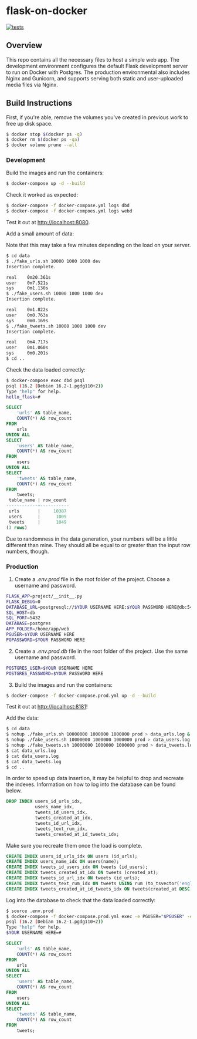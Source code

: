 # flask-on-docker
[![tests](https://github.com/ains-arch/flask-database/actions/workflows/tests_dev.yml/badge.svg)](https://github.com/ains-arch/flask-database/actions/workflows/tests_dev.yml)

## Overview

This repo contains all the necessary files to host a simple web app.
The development environment configures the default Flask development server
to run on Docker with Postgres.
The production environmental also includes Nginx and Gunicorn,
and supports serving both static and user-uploaded media files via Nginx. 

## Build Instructions

First, if you're able, remove the volumes you've created in previous work
to free up disk space.

```sh
$ docker stop $(docker ps -q)
$ docker rm $(docker ps -qa)
$ docker volume prune --all
```

### Development

Build the images and run the containers:

```sh
$ docker-compose up -d --build
```

Check it worked as expected:

```sh
$ docker-compose -f docker-compose.yml logs dbd
$ docker-compose -f docker-compoes.yml logs webd
```

Test it out at [http://localhost:8080](http://localhost:8080).

Add a small amount of data:

Note that this may take a few minutes depending on the load on your server.

```sh
$ cd data
$ ./fake_urls.sh 10000 1000 1000 dev
Insertion complete.

real    0m20.361s
user    0m7.521s
sys     0m1.130s
$ ./fake_users.sh 10000 1000 1000 dev
Insertion complete.

real    0m1.822s
user    0m0.763s
sys     0m0.169s
$ ./fake_tweets.sh 10000 1000 1000 dev
Insertion complete.

real    0m4.717s
user    0m1.060s
sys     0m0.201s
$ cd ..
```

Check the data loaded correctly:

```sh
$ docker-compose exec dbd psql
psql (16.2 (Debian 16.2-1.pgdg110+2))
Type "help" for help.
hello_flask=#
```
```sql
SELECT
    'urls' AS table_name,
    COUNT(*) AS row_count
FROM
    urls
UNION ALL
SELECT
    'users' AS table_name,
    COUNT(*) AS row_count
FROM
    users
UNION ALL
SELECT
    'tweets' AS table_name,
    COUNT(*) AS row_count
FROM
    tweets;
 table_name | row_count
------------+-----------
 urls       |     10387
 users      |      1009
 tweets     |      1049
(3 rows)
```

Due to randomness in the data generation, your numbers will be a little
different than mine. They should all be equal to or greater than the input
row numbers, though.

### Production

1. Create a *.env.prod* file in the root folder of the project. Choose a username and password.

```sh
FLASK_APP=project/__init__.py
FLASK_DEBUG=0
DATABASE_URL=postgresql://$YOUR USERNAME HERE:$YOUR PASSWORD HERE@db:5432
SQL_HOST=db
SQL_PORT=5432
DATABASE=postgres
APP_FOLDER=/home/app/web
PGUSER=$YOUR USERNAME HERE
PGPASSWORD=$YOUR PASSWORD HERE
```

2. Create a *.env.prod.db* file in the root folder of the project. Use the same username and password.

```sh
POSTGRES_USER=$YOUR USERNAME HERE
POSTGRES_PASSWORD=$YOUR PASSWORD HERE
```

3. Build the images and run the containers:

```sh
$ docker-compose -f docker-compose.prod.yml up -d --build
```

Test it out at [http://localhost:8181](http://localhost:8181)!

Add the data:

```sh
$ cd data
$ nohup ./fake_urls.sh 10000000 1000000 1000000 prod > data_urls.log &
$ nohup ./fake_users.sh 10000000 1000000 1000000 prod > data_users.log &
$ nohup ./fake_tweets.sh 10000000 1000000 1000000 prod > data_tweets.log &
$ cat data_urls.log
$ cat data_users.log
$ cat data_tweets.log
$ cd ..
```

In order to speed up data insertion, it may be helpful to drop
and recreate the indexes. Information on how to log into the database
can be found below.
```sql
DROP INDEX users_id_urls_idx,
           users_name_idx,
           tweets_id_users_idx,
           tweets_created_at_idx,
           tweets_id_url_idx,
           tweets_text_rum_idx,
           tweets_created_at_id_tweets_idx;
```

Make sure you recreate them once the load is complete.
```sql
CREATE INDEX users_id_urls_idx ON users (id_urls);
CREATE INDEX users_name_idx ON users(name);
CREATE INDEX tweets_id_users_idx ON tweets (id_users);
CREATE INDEX tweets_created_at_idx ON tweets (created_at);
CREATE INDEX tweets_id_url_idx ON tweets (id_urls);
CREATE INDEX tweets_text_rum_idx ON tweets USING rum (to_tsvector('english', text) rum_tsvector_ops);
CREATE INDEX tweets_created_at_id_tweets_idx ON tweets(created_at DESC, id_tweets);
```

Log into the database to check that the data loaded correctly:

```sh
$ source .env.prod
$ docker-compose -f docker-compose.prod.yml exec -e PGUSER="$PGUSER" -e PGPASSWORD="$PGPASSWORD" db psql
psql (16.2 (Debian 16.2-1.pgdg110+2))
Type "help" for help.
$YOUR USERNAME HERE=#
```
```sql
SELECT
    'urls' AS table_name,
    COUNT(*) AS row_count
FROM
    urls
UNION ALL
SELECT
    'users' AS table_name,
    COUNT(*) AS row_count
FROM
    users
UNION ALL
SELECT
    'tweets' AS table_name,
    COUNT(*) AS row_count
FROM
    tweets;
```
